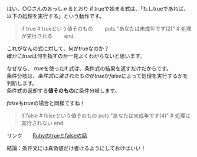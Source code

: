はい、○○さんのおっしゃるとおり  if trueで始まる式は、「もしtrueであれば、以下の処理を実行する」という動作です。  

>if true # trueという値そのもの　　
  puts "あなたは未成年です(2)" # 処理が実行される　　
end　　

これがなんの式に対して、何がtrueなのか？  
確かに*true*は何を指すのか一見よくわからないと思います。  

なぜなら、 *true*を使ったif 式は、条件式の結果を返すだけだからです。  
条件分岐は、*条件式に渡されたもの*が*true*か*false*によって処理を実行するかを判断します。  
条件式の返却する**値そのもの**に条件分岐します。  

*false*も*true*の場合と同様ですね！  
>if false # falseという値そのもの
  puts "あなたは未成年です(4)" # 処理は実行されない
end　

リンク　　[Rubyのtrueとfalseの話](https://qiita.com/rotelstift/items/70461f35c0d691e7b246)　　


結論：条件文には真偽値だけ書けるようにしておけばいい！　　

